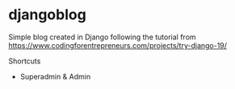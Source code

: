 # djangoblog
Simple blog created in Django
following the tutorial from 
https://www.codingforentrepreneurs.com/projects/try-django-19/

Shortcuts

* Superadmin & Admin